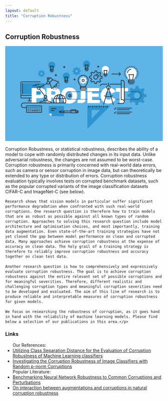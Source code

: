 ```yaml
---
layout: default
title: "Corruption Robustness"
---
```


<h2>Corruption Robustness</h2>
<img src="/assets/research_img/project1.jpg" alt="Corruption Robustness" style="max-width:100%; height:auto;">
<p>Corruption Robustness, or statistical robustness, describes the ability of a model to cope with randomly distributed changes in its input data. Unlike adversarial robustness, the changes are not assumed to be worst-case. 
Corruption robustness is primarily concerned with real-world data errors, such as camera or sensor corruption in image data, but can theoretically be extended to any type or distribution of errors. Corruption robustness evaluation typically involves tests on corrupted benchmark datasets, such as the popular corrupted variants of the image classification datasets CIFAR-C and ImageNet-C (see below). 
    
    Research shows that vision models in particular suffer significant performance degradation when confronted with such real-world corruptions. One research question is therefore how to train models that are as robust as possible against all known types of random corruption. Approaches to solving this research question include model architecture and optimisation choices, and most importantly, training data augmentation. Even state-of-the-art training strategies have not yet closed the gap between model performance on clean and corrupted data. Many approaches achieve corruption robustness at the expense of accuracy on clean data. The holy grail of a training strategy is therefore to reliably improve corruption robustness and accuracy together on clean test data.
    
    Another research question is how to comprehensively and expressively evaluate corruption robustness. The goal is to achieve corruption robustness against the entire relevant set of possible corruptions and for meaningful severities. Therefore, different realistic and challenging corruption types and meaningful corruption severities need to be developed and evaluated. The aim of this line of research is to produce reliable and interpretable measures of corruption robustness for given models.
    
    We focus on researching the robustness of corruption, as it goes hand in hand with the reliability of machine learning models. Please find below a selection of our publications in this area.</p>

<h3>Links</h3>
<ul>
    Our References:
    <li><a href="https://www.researchgate.net/publication/361562813_Utilizing_Class_Separation_Distance_for_the_Evaluation_of_Corruption_Robustness_of_Machine_Learning_Classifiers" target="_blank">Utilizing Class Separation Distance for the Evaluation of         Corruption Robustness of Machine Learning classifiers</a></li>
    <li><a href="https://www.researchgate.net/publication/376723060_Investigating_the_Corruption_Robustness_of_Image_Classifiers_with_Random_p-norm_Corruptions" target="_blank">Investigating the Corruption Robustness of Image Classifiers with Random p-norm Corruptions</a></li>
    Popular Literature:
    <li><a href="https://github.com/hendrycks/robustness" target="_blank">Benchmarking Neural Network Robustness to Common Corruptions and Perturbations</a></li>
    <li><a href="https://proceedings.neurips.cc/paper/2021/file/1d49780520898fe37f0cd6b41c5311bf-Paper.pdf" target="_blank">On interaction between augmentations and corruptions in natural corruption robustness</a></li>
</ul>
